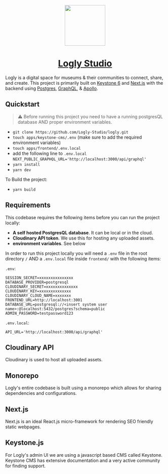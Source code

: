 <p align="center">
  <a href="https://Logly.world">
    <img src="https://logly.world/images/Logo.png" height="128" />
    <h1 align="center">Logly Studio</h1>
  </a>
</p>

Logly is a digital space for museums & their communities to connect, share, and create. This project is primarily built
on [Keystone 6](https://keystonejs.com/) and [Next.js](https://nextjs.org/)
with the backend using [Postgres](https://www.postgresql.org/), [GraphQL](https://graphql.org/),
& [Apollo](https://www.apollographql.com/).

## Quickstart

> :warning: Before running this project you need to have a running postgresQL database AND proper environment variables.

- `git clone https://github.com/Logly-Studio/logly.git`
- `touch apps/keystone-cms/.env` (make sure to add the required environment variables)
- `touch apps/frontend/.env.local`
- add the following line to `.env.local` `NEXT_PUBLIC_GRAPHQL_URL='http://localhost:3000/api/graphql'`
- `yarn install`
- `yarn dev`

To Build the project:

- `yarn build`

## Requirements

This codebase requires the following items before you can run the project locally:

- **A self hosted PostgresQL database**. It can be local or in the cloud.
- **Cloudinary API token**. We use this for hosting any uploaded assets.
- **environment variables**. See below

In order to run this project locally you will need a `.env` file in the root directory `/` AND a `.env.local` file
inside `frontend/` with the following items:

`.env`:

```dotenv
SESSION_SECRET=xxxxxxxxxxxxxxx
DATABASE_PROVIDER=postgresql
CLOUDINARY_SECRET=xxxxxxxxxxxxxx
CLOUDINARY_KEY=xxxxxxxxxxxxxx
CLOUDINARY_CLOUD_NAME=xxxxxxx
FRONTEND_URL=http://localhost:3001
DATABASE_URL=postgresql://<insert system user name>:@localhost:5432/postgres?schema=public
ADMIN_PASSWORD=testpassword123
```

`.env.local`:

```dotenv
API_URL='http://localhost:3000/api/graphql'
```

## Cloudinary API

Cloudinary is used to host all uploaded assets.

## Monorepo

Logly's entire codebase is built using a monorepo which allows for sharing dependencies and configurations.

## Next.js

Next.js is an ideal React.js micro-framework for rendering SEO friendly static webpages.

## Keystone.js

For Logly's admin UI we are using a javascript based CMS called Keystone. Keystone CMS has extensive documentation and a
very active community for finding support.

